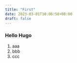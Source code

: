 ```yaml
---
title: "First"
date: 2023-03-01T10:06:58+08:00
draft: false
---
```

 

### Hello Hugo

1. aaa
1. bbb
1. ccc